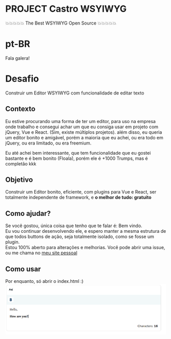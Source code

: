 # PROJECT Castro WSYIWYG

💥💥💥💥💥 The Best WSYIWYG Open Source 💥💥💥💥💥

# pt-BR

Fala galera!

# Desafio

<p>Construir um Editor WSYIWYG com funcionalidade de editar texto</p>

## Contexto

<p>Eu estive procurando uma forma de ter um editor, para uso na empresa onde trabalho e consegui achar um que eu consiga usar em projeto com jQuery, Vue e React. (Sim, existe múltiplos projetos). além disso, eu queria um editor bonito e amigável, porém a maioria que eu achei, ou era todo em jQuery, ou era limitado, ou era freemium. 
 </p>
<p>Eu até achei bem interessante, que tem funcionalidade que eu gostei bastante e é bem bonito (Floala), porém ele é +1000 Trumps, mas é completão kkk </p>

## Objetivo

<p>Construir um Editor bonito, eficiente, com plugins para Vue e React, ser totalmente independente de framework, e <strong>o melhor de tudo: gratuito </strong></p>

## Como ajudar?

<p> Se você gostou, única coisa que tenho que te falar é: Bem vindo. <br>
Eu vou continuar desenvolvendo ele, e espero manter a mesma estrutura de que todos buttons de ação, seja totalmente isolado, como se fosse um plugin. <br>
Estou 100% aberto para alterações e melhorias. Você pode abrir uma issue, ou me chama no <a href="https://alexandrocastro.dev.br/">meu site pessoal</a>
</p>

## Como usar

Por enquanto, só abrir o index.html :)
<img src="https://github.com/AlexcastroDev/castro-wysiwyg/blob/main/editor.png" >
